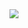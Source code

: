 <img src="https://user-images.githubusercontent.com/48519031/159542795-380c7b5d-0c4d-4790-a024-98aef155c74d.jpg">
